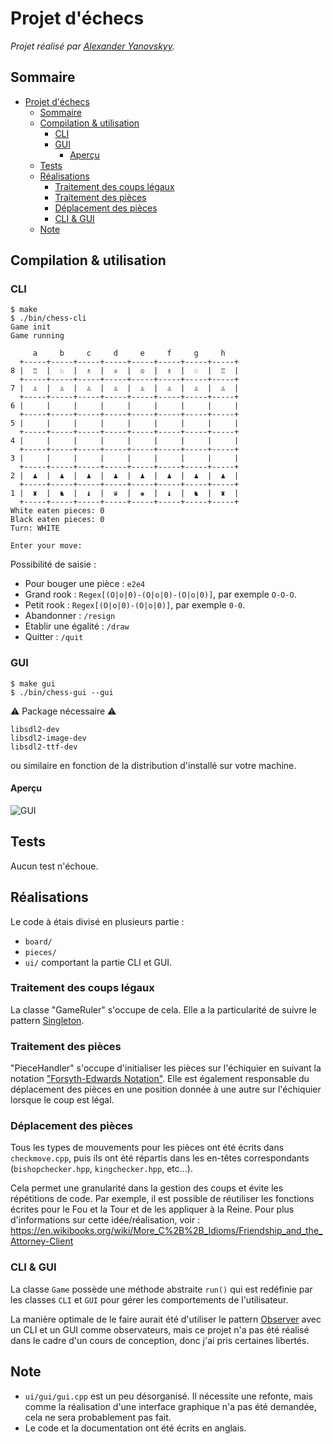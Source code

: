 # Projet d'échecs 
*Projet réalisé par [Alexander Yanovskyy](https://yanovskyy.com).* 

## Sommaire
- [Projet d'échecs](#projet-déchecs)
  - [Sommaire](#sommaire)
  - [Compilation \& utilisation](#compilation--utilisation)
    - [CLI](#cli)
    - [GUI](#gui)
      - [Aperçu](#aperçu)
  - [Tests](#tests)
  - [Réalisations](#réalisations)
    - [Traitement des coups légaux](#traitement-des-coups-légaux)
    - [Traitement des pièces](#traitement-des-pièces)
    - [Déplacement des pièces](#déplacement-des-pièces)
    - [CLI \& GUI](#cli--gui)
  - [Note](#note)

## Compilation & utilisation
### CLI
```
$ make
$ ./bin/chess-cli
Game init
Game running

     a     b     c     d     e     f     g     h    
  +-----+-----+-----+-----+-----+-----+-----+-----+
8 |  ♖  |  ♘  |  ♗  |  ♕  |  ♔  |  ♗  |  ♘  |  ♖  |
  +-----+-----+-----+-----+-----+-----+-----+-----+
7 |  ♙  |  ♙  |  ♙  |  ♙  |  ♙  |  ♙  |  ♙  |  ♙  |
  +-----+-----+-----+-----+-----+-----+-----+-----+
6 |     |     |     |     |     |     |     |     |
  +-----+-----+-----+-----+-----+-----+-----+-----+
5 |     |     |     |     |     |     |     |     |
  +-----+-----+-----+-----+-----+-----+-----+-----+
4 |     |     |     |     |     |     |     |     |
  +-----+-----+-----+-----+-----+-----+-----+-----+
3 |     |     |     |     |     |     |     |     |
  +-----+-----+-----+-----+-----+-----+-----+-----+
2 |  ♟  |  ♟  |  ♟  |  ♟  |  ♟  |  ♟  |  ♟  |  ♟  |
  +-----+-----+-----+-----+-----+-----+-----+-----+
1 |  ♜  |  ♞  |  ♝  |  ♛  |  ♚  |  ♝  |  ♞  |  ♜  |
  +-----+-----+-----+-----+-----+-----+-----+-----+
White eaten pieces: 0
Black eaten pieces: 0
Turn: WHITE

Enter your move: 
```
Possibilité de saisie : 
- Pour bouger une pièce : ``e2e4``
- Grand rook : ``Regex[(O|o|0)-(O|o|0)-(O|o|0)]``, par exemple ``O-O-O``.
- Petit rook : ``Regex[(O|o|0)-(O|o|0)]``, par exemple ``0-0``.
- Abandonner : ``/resign``
-  Etablir une égalité : ``/draw``
- Quitter : ``/quit``

### GUI
```
$ make gui
$ ./bin/chess-gui --gui
```

⚠️ Package nécessaire ⚠️ 
```
libsdl2-dev
libsdl2-image-dev
libsdl2-ttf-dev
```
ou similaire en fonction de la distribution d'installé sur votre machine.


#### Aperçu
![GUI](https://i.imgur.com/RW7rHsh.png)

## Tests
Aucun test n'échoue.

## Réalisations
Le code à étais divisé en plusieurs partie :
- ``board/``
- ``pieces/`` 
- ``ui/``  comportant la partie CLI et GUI.

### Traitement des coups légaux
La classe "GameRuler" s'occupe de cela. Elle a la particularité de suivre le pattern [Singleton](https://refactoring.guru/design-patterns/singleton).

### Traitement des pièces
"PieceHandler" s'occupe d'initialiser les pièces sur l'échiquier en suivant la notation ["Forsyth-Edwards Notation"](https://en.wikipedia.org/wiki/Forsyth%E2%80%93Edwards_Notation). Elle est également responsable du déplacement des pièces en une position donnée à une autre sur l'échiquier lorsque le coup est légal.

### Déplacement des pièces
Tous les types de mouvements pour les pièces ont été écrits dans ``checkmove.cpp``, puis ils ont été répartis dans les en-têtes correspondants (``bishopchecker.hpp``, ``kingchecker.hpp``, etc...).

Cela permet une granularité dans la gestion des coups et évite les répétitions de code. Par exemple, il est possible de réutiliser les fonctions écrites pour le Fou et la Tour et de les appliquer à la Reine. Pour plus d'informations sur cette idée/réalisation, voir :
https://en.wikibooks.org/wiki/More_C%2B%2B_Idioms/Friendship_and_the_Attorney-Client

### CLI & GUI
La classe ``Game`` possède une méthode abstraite ``run()`` qui est redéfinie par les classes ``CLI`` et ``GUI`` pour gérer les comportements de l'utilisateur.

La manière optimale de le faire aurait été d'utiliser le pattern  [Observer](https://refactoring.guru/design-patterns/observer) avec un CLI et un GUI comme observateurs, mais ce projet n'a pas été réalisé dans le cadre d'un cours de conception, donc j'ai pris certaines libertés.

## Note
- ``ui/gui/gui.cpp`` est un peu désorganisé. Il nécessite une refonte, mais comme la réalisation d'une interface graphique n'a pas été demandée, cela ne sera probablement pas fait.
- Le code et la documentation ont été écrits en anglais.


